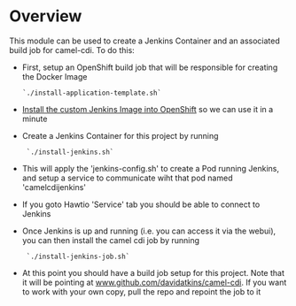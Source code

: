 # Overview

This module can be used to create a Jenkins Container and an associated build job for camel-cdi. To do this:

* First, setup an OpenShift build job that will be responsible for creating the Docker Image

      `./install-application-template.sh`

* [Install the custom Jenkins Image into OpenShift](https://github.com/atosorigin/blueprint-openshift/tree/master/blueprints/jenkins) so we can use it in a minute
* Create a Jenkins Container for this project by running

       `./install-jenkins.sh`
       
 * This will apply the 'jenkins-config.sh' to create a Pod running Jenkins, and setup a service to communicate wiht that pod named 'camelcdijenkins'
 * If you goto Hawtio 'Service' tab you should be able to connect to Jenkins
* Once Jenkins is up and running (i.e. you can access it via the webui), you can then install the camel cdi job by running
       
       `./install-jenkins-job.sh`
       
* At this point you should have a build job setup for this project. Note that it will be pointing at www.github.com/davidatkins/camel-cdi. If you want to work with your own copy, pull the repo and repoint the job to it